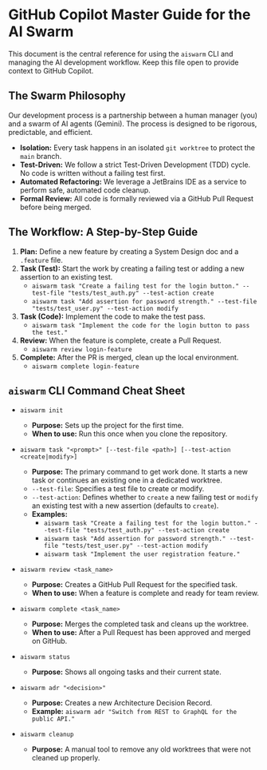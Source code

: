 # GitHub Copilot Master Guide for the AI Swarm

This document is the central reference for using the `aiswarm` CLI and managing the AI development workflow. Keep this file open to provide context to GitHub Copilot.

## The Swarm Philosophy

Our development process is a partnership between a human manager (you) and a swarm of AI agents (Gemini). The process is designed to be rigorous, predictable, and efficient.

-   **Isolation:** Every task happens in an isolated `git worktree` to protect the `main` branch.
-   **Test-Driven:** We follow a strict Test-Driven Development (TDD) cycle. No code is written without a failing test first.
-   **Automated Refactoring:** We leverage a JetBrains IDE as a service to perform safe, automated code cleanup.
-   **Formal Review:** All code is formally reviewed via a GitHub Pull Request before being merged.

## The Workflow: A Step-by-Step Guide

1.  **Plan:** Define a new feature by creating a System Design doc and a `.feature` file.
2.  **Task (Test):** Start the work by creating a failing test or adding a new assertion to an existing test.
    -   `aiswarm task "Create a failing test for the login button." --test-file "tests/test_auth.py" --test-action create`
    -   `aiswarm task "Add assertion for password strength." --test-file "tests/test_user.py" --test-action modify`
3.  **Task (Code):** Implement the code to make the test pass.
    -   `aiswarm task "Implement the code for the login button to pass the test."`
4.  **Review:** When the feature is complete, create a Pull Request.
    -   `aiswarm review login-feature`
5.  **Complete:** After the PR is merged, clean up the local environment.
    -   `aiswarm complete login-feature`

## `aiswarm` CLI Command Cheat Sheet

-   `aiswarm init`
    -   **Purpose:** Sets up the project for the first time.
    -   **When to use:** Run this once when you clone the repository.

-   `aiswarm task "<prompt>" [--test-file <path>] [--test-action <create|modify>]`
    -   **Purpose:** The primary command to get work done. It starts a new task or continues an existing one in a dedicated worktree.
    -   `--test-file`: Specifies a test file to create or modify.
    -   `--test-action`: Defines whether to `create` a new failing test or `modify` an existing test with a new assertion (defaults to `create`).
    -   **Examples:**
        -   `aiswarm task "Create a failing test for the login button." --test-file "tests/test_auth.py" --test-action create`
        -   `aiswarm task "Add assertion for password strength." --test-file "tests/test_user.py" --test-action modify`
        -   `aiswarm task "Implement the user registration feature."`

-   `aiswarm review <task_name>`
    -   **Purpose:** Creates a GitHub Pull Request for the specified task.
    -   **When to use:** When a feature is complete and ready for team review.

-   `aiswarm complete <task_name>`
    -   **Purpose:** Merges the completed task and cleans up the worktree.
    -   **When to use:** After a Pull Request has been approved and merged on GitHub.

-   `aiswarm status`
    -   **Purpose:** Shows all ongoing tasks and their current state.

-   `aiswarm adr "<decision>"`
    -   **Purpose:** Creates a new Architecture Decision Record.
    -   **Example:** `aiswarm adr "Switch from REST to GraphQL for the public API."`

-   `aiswarm cleanup`
    -   **Purpose:** A manual tool to remove any old worktrees that were not cleaned up properly.
